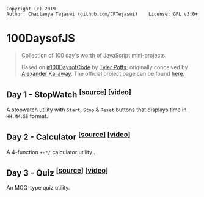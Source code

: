     Copyright (c) 2019
    Author: Chaitanya Tejaswi (github.com/CRTejaswi)    License: GPL v3.0+

# 100DaysofJS
> Collection of 100 day's worth of JavaScript mini-projects.
>
> Based on [#100DaysofCode](https://www.youtube.com/playlist?list=PLR8vUZDE6IeMxK_2dUMX9l6QrzNvWrtpP) by [Tyler Potts](https://tylerpotts.co.uk/); originally conceived by [Alexander Kallaway](http://ka11away.com/).
The official project page can be found [here](https://www.100daysofcode.com/).


## Day 1 - StopWatch <sup>[[source]](/001) [[video]](https://www.youtube.com/watch?v=Kfr0XwW4g-o)</sup>
A stopwatch utility with `Start`, `Stop` & `Reset` buttons that displays time in `HH:MM:SS` format.

## Day 2 - Calculator <sup>[[source]](/002) [[video]](https://www.youtube.com/watch?v=iu-j_T3ki24)</sup>
A 4-function `+-*/` calculator utility .

## Day 3 - Quiz <sup>[[source]](/003) [[video]](https://www.youtube.com/watch?v=XYpZTBzxkOY)</sup>
An MCQ-type quiz utility.